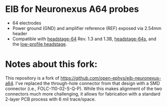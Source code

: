 # EIB for Neuronexus A64 probes

- 64 electrodes
- Power ground (GND) and amplifier reference (REF) exposed via 2.54mm header
- Compatible with
  [headstage-64](https://github.com/open-ephys/onix-headstage-64) Rev. 1.3 and 1.3B, [headstage-64s](https://github.com/open-ephys/onix-headstage-64s), and the [low-profile headstage](https://open-ephys.org/acquisition-system/low-profile-spi-headstage-64ch). 

# Notes about this fork:
This repository is a fork of https://github.com/open-ephys/eib-neuronexus-a64. 
I've replaced the through-hole connector from
that design with a SMD connector (i.e., FOLC-110-02-S-Q-P). While this makes
alignment of the two connectors much more challenging, it allows for
fabrication with a standard 2-layer PCB process with 6 mil trace/space.
